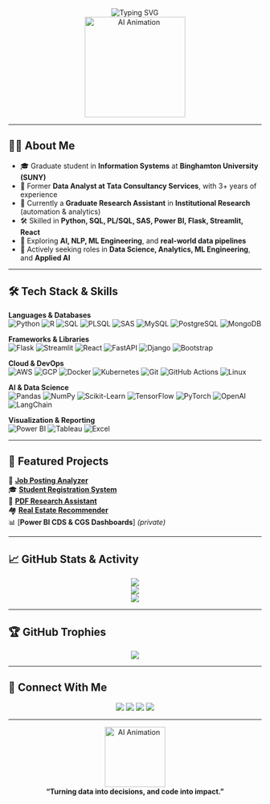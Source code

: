 <!-- Profile README for Viranchi Ravindra More -->

<div align="center">
  
  <!-- Typing Banner -->
  <img src="https://readme-typing-svg.demolab.com?font=Fira+Code&size=26&pause=2000&color=0B7285&center=true&vCenter=true&width=850&lines=Hi+Fellow+Techies+👋,+I'm+Viranchi+Ravindra+More;Driving+Insights+•+Building+Solutions+•+Empowering+Innovation;Data+Science+%7C+Analytics+%7C+Applied+AI" alt="Typing SVG" />

  <!-- Animated GIF -->
  <br>
  <img src="https://media.giphy.com/media/f3iwJFOVOwuy7K6FFw/giphy.gif" height="200" alt="AI Animation"/>
</div>

---

## 👨‍💼 About Me  

- 🎓 Graduate student in **Information Systems** at **Binghamton University (SUNY)**  
- 💼 Former **Data Analyst at Tata Consultancy Services**, with 3+ years of experience  
- 🔬 Currently a **Graduate Research Assistant** in **Institutional Research** (automation & analytics)  
- 🛠️ Skilled in **Python, SQL, PL/SQL, SAS, Power BI, Flask, Streamlit, React**  
- 🤖 Exploring **AI, NLP, ML Engineering**, and **real-world data pipelines**  
- 🎯 Actively seeking roles in **Data Science, Analytics, ML Engineering**, and **Applied AI**  

---

## 🛠️ Tech Stack & Skills  

**Languages & Databases**  
![Python](https://img.shields.io/badge/Python-3776AB?style=for-the-badge&logo=python&logoColor=white)
![R](https://img.shields.io/badge/R-276DC3?style=for-the-badge&logo=r&logoColor=white)
![SQL](https://img.shields.io/badge/SQL-4479A1?style=for-the-badge&logo=mysql&logoColor=white)
![PLSQL](https://img.shields.io/badge/PL%2FSQL-F80000?style=for-the-badge&logo=oracle&logoColor=white)
![SAS](https://img.shields.io/badge/SAS-1A1A1A?style=for-the-badge&logo=sas&logoColor=white)
![MySQL](https://img.shields.io/badge/MySQL-005C84?style=for-the-badge&logo=mysql&logoColor=white)
![PostgreSQL](https://img.shields.io/badge/PostgreSQL-316192?style=for-the-badge&logo=postgresql&logoColor=white)
![MongoDB](https://img.shields.io/badge/MongoDB-47A248?style=for-the-badge&logo=mongodb&logoColor=white)

**Frameworks & Libraries**  
![Flask](https://img.shields.io/badge/Flask-000000?style=for-the-badge&logo=flask&logoColor=white)
![Streamlit](https://img.shields.io/badge/Streamlit-FF4B4B?style=for-the-badge&logo=streamlit&logoColor=white)
![React](https://img.shields.io/badge/React-61DAFB?style=for-the-badge&logo=react&logoColor=black)
![FastAPI](https://img.shields.io/badge/FastAPI-009688?style=for-the-badge&logo=fastapi&logoColor=white)
![Django](https://img.shields.io/badge/Django-092E20?style=for-the-badge&logo=django&logoColor=white)
![Bootstrap](https://img.shields.io/badge/Bootstrap-7952B3?style=for-the-badge&logo=bootstrap&logoColor=white)

**Cloud & DevOps**  
![AWS](https://img.shields.io/badge/AWS-232F3E?style=for-the-badge&logo=amazonaws&logoColor=white)
![GCP](https://img.shields.io/badge/GCP-4285F4?style=for-the-badge&logo=googlecloud&logoColor=white)
![Docker](https://img.shields.io/badge/Docker-2496ED?style=for-the-badge&logo=docker&logoColor=white)
![Kubernetes](https://img.shields.io/badge/Kubernetes-326CE5?style=for-the-badge&logo=kubernetes&logoColor=white)
![Git](https://img.shields.io/badge/Git-F05032?style=for-the-badge&logo=git&logoColor=white)
![GitHub Actions](https://img.shields.io/badge/GitHub_Actions-2088FF?style=for-the-badge&logo=github-actions&logoColor=white)
![Linux](https://img.shields.io/badge/Linux-FCC624?style=for-the-badge&logo=linux&logoColor=black)

**AI & Data Science**  
![Pandas](https://img.shields.io/badge/Pandas-150458?style=for-the-badge&logo=pandas&logoColor=white)
![NumPy](https://img.shields.io/badge/Numpy-013243?style=for-the-badge&logo=numpy&logoColor=white)
![Scikit-Learn](https://img.shields.io/badge/Scikit--Learn-F7931E?style=for-the-badge&logo=scikitlearn&logoColor=white)
![TensorFlow](https://img.shields.io/badge/TensorFlow-FF6F00?style=for-the-badge&logo=tensorflow&logoColor=white)
![PyTorch](https://img.shields.io/badge/PyTorch-EE4C2C?style=for-the-badge&logo=pytorch&logoColor=white)
![OpenAI](https://img.shields.io/badge/OpenAI-412991?style=for-the-badge&logo=openai&logoColor=white)
![LangChain](https://img.shields.io/badge/LangChain-00BFAE?style=for-the-badge)

**Visualization & Reporting**  
![Power BI](https://img.shields.io/badge/Power%20BI-F2C811?style=for-the-badge&logo=powerbi&logoColor=black)
![Tableau](https://img.shields.io/badge/Tableau-E97627?style=for-the-badge&logo=tableau&logoColor=white)
![Excel](https://img.shields.io/badge/Excel-217346?style=for-the-badge&logo=microsoft-excel&logoColor=white)

---

## 📂 Featured Projects  

🚀 [**Job Posting Analyzer**](https://github.com/viru9192/Job_Posting_Analyzer)  
🎓 [**Student Registration System**](https://github.com/viru9192/Student-Registration-System-SRS-)  
📄 [**PDF Research Assistant**](https://github.com/viru9192/BU-Research-Assistant)  
🏘️ [**Real Estate Recommender**](https://github.com/viru9192/Real_Estate_Recommendation)  
📊 [**Power BI CDS & CGS Dashboards**] *(private)*  

---

## 📈 GitHub Stats & Activity  

<div align="center">
  <img src="https://github-readme-streak-stats.herokuapp.com/?user=viru9192&theme=radical&hide_border=true"/>
  <br>
  <img src="https://github-readme-stats.vercel.app/api?username=viru9192&show_icons=true&theme=radical&hide_border=true"/>
  <br>
  <img src="https://github-profile-summary-cards.vercel.app/api/cards/profile-details?username=viru9192&theme=radical"/>
</div>

---

## 🏆 GitHub Trophies  

<div align="center">
  <img src="https://github-profile-trophy.vercel.app/?username=viru9192&theme=onedark&no-frame=true&margin-w=10" />
</div>

---

## 🌱 Connect With Me  

<p align="center">
  <a href="mailto:viranchimore2112@gmail.com"><img src="https://img.shields.io/badge/Email-D14836?style=for-the-badge&logo=gmail&logoColor=white"/></a>
  <a href="https://www.linkedin.com/in/viranchimore/"><img src="https://img.shields.io/badge/LinkedIn-0077B5?style=for-the-badge&logo=linkedin&logoColor=white"/></a>
  <a href="https://viru9192.github.io/Viranchi_More_portfolio/"><img src="https://img.shields.io/badge/Portfolio-24292e?style=for-the-badge&logo=github&logoColor=white"/></a>
  <a href="https://www.kaggle.com/viranchi"><img src="https://img.shields.io/badge/Kaggle-20BEFF?style=for-the-badge&logo=kaggle&logoColor=white"/></a>
</p>

---

<div align="center">
  <img src="https://media.giphy.com/media/3o7aD2saalBwwftBIY/giphy.gif" height="120" alt="AI Animation"/>
  <br>
  <b>“Turning data into decisions, and code into impact.”</b>
</div>
